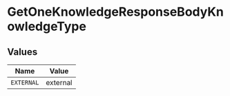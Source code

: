 # GetOneKnowledgeResponseBodyKnowledgeType


## Values

| Name       | Value      |
| ---------- | ---------- |
| `EXTERNAL` | external   |